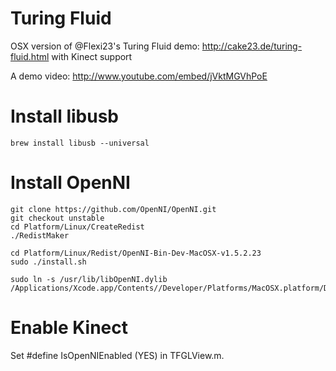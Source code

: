 Turing Fluid
============

OSX version of @Flexi23's Turing Fluid demo: http://cake23.de/turing-fluid.html with Kinect support

A demo video: http://www.youtube.com/embed/jVktMGVhPoE

Install libusb
==============

    brew install libusb --universal

Install OpenNI
==============

    git clone https://github.com/OpenNI/OpenNI.git
    git checkout unstable
    cd Platform/Linux/CreateRedist
    ./RedistMaker

    cd Platform/Linux/Redist/OpenNI-Bin-Dev-MacOSX-v1.5.2.23
    sudo ./install.sh

    sudo ln -s /usr/lib/libOpenNI.dylib /Applications/Xcode.app/Contents//Developer/Platforms/MacOSX.platform/Developer/SDKs/MacOSX10.7.sdk/usr/lib/

Enable Kinect
==============

Set #define IsOpenNIEnabled (YES) in TFGLView.m.
